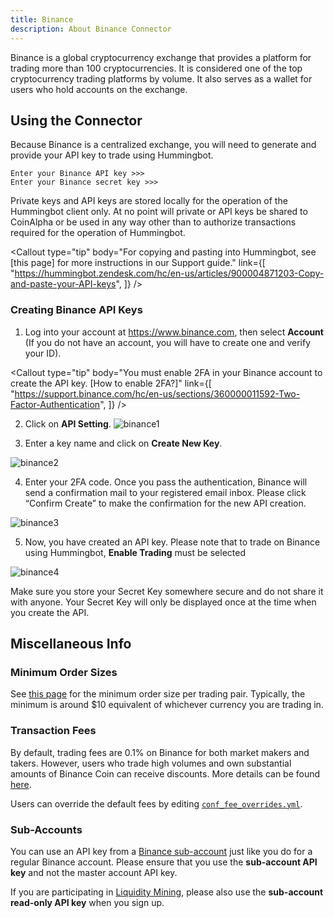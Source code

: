 ```yaml
---
title: Binance
description: About Binance Connector
---
```




Binance is a global cryptocurrency exchange that provides a platform for trading more than 100 cryptocurrencies. It is considered one of the top cryptocurrency trading platforms by volume. It also serves as a wallet for users who hold accounts on the exchange.

## Using the Connector

Because Binance is a centralized exchange, you will need to generate and provide your API key to trade using Hummingbot.

```
Enter your Binance API key >>>
Enter your Binance secret key >>>
```

Private keys and API keys are stored locally for the operation of the Hummingbot client only. At no point will private or API keys be shared to CoinAlpha or be used in any way other than to authorize transactions required for the operation of Hummingbot.

<Callout
  type="tip"
  body="For copying and pasting into Hummingbot, see [this page] for more instructions in our Support guide."
  link={[
    "https://hummingbot.zendesk.com/hc/en-us/articles/900004871203-Copy-and-paste-your-API-keys",
  ]}
/>

### Creating Binance API Keys

1. Log into your account at https://www.binance.com, then select **Account** (If you do not have an account, you will have to create one and verify your ID).

<Callout
  type="tip"
  body="You must enable 2FA in your Binance account to create the API key. [How to enable 2FA?]"
  link={[
    "https://support.binance.com/hc/en-us/sections/360000011592-Two-Factor-Authentication",
  ]}
/>

2. Click on **API Setting**.
   ![binance1](/assets/img/binance1.png)

3. Enter a key name and click on **Create New Key**.

![binance2](/assets/img/binance2.png)

4. Enter your 2FA code. Once you pass the authentication, Binance will send a confirmation mail to your registered email inbox. Please click “Confirm Create” to make the confirmation for the new API creation.

![binance3](/assets/img/binance3.png)

5. Now, you have created an API key. Please note that to trade on Binance using Hummingbot, **Enable Trading** must be selected

<Callout
  type="warning"
  body="For API key permissions, we recommend using only #trade# enabled API keys; enabling #withdraw#, #transfer#, or the equivalent is unnecessary for current Hummingbot strategies."
/>

![binance4](/assets/img/binance4.png)

Make sure you store your Secret Key somewhere secure and do not share it with anyone. Your Secret Key will only be displayed once at the time when you create the API.

<Callout
  type="warning"
  body="If you lose your Secret Key, you can delete the API and create a new one. However, it will be impossible to reuse the same API."
/>

## Miscellaneous Info

### Minimum Order Sizes

See [this page](https://www.binance.com/en/trade-rule) for the minimum order size per trading pair. Typically, the minimum is around \$10 equivalent of whichever currency you are trading in.

### Transaction Fees

By default, trading fees are 0.1% on Binance for both market makers and takers. However, users who trade high volumes and own substantial amounts of Binance Coin can receive discounts. More details can be found [here](https://www.binance.com/en/support/faq/115000429332).

Users can override the default fees by editing [`conf_fee_overrides.yml`](/operation/override-fees/).

### Sub-Accounts

You can use an API key from a [Binance sub-account](https://medium.com/binanceexchange/binance-introduces-sub-account-support-d7bf2f95e28c) just like you do for a regular Binance account. Please ensure that you use the **sub-account API key** and not the master account API key.

If you are participating in [Liquidity Mining](https://docs.hummingbot.io/miner), please also use the **sub-account read-only API key** when you sign up.

